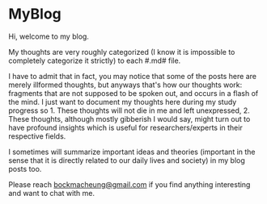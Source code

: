 # MyBlog

Hi, welcome to my blog.

My thoughts are very roughly categorized (I know it is impossible to completely categorize it strictly) to each #.md# file. 

I have to admit that in fact, you may notice that some of the posts here are merely illformed thoughts, but anyways that's how our thoughts work: fragments that are not supposed to be spoken out, and occurs in a flash of the mind. I just want to document my thoughts here during my study progress so 1. These thoughts will not die in me and left unexpressed, 2. These thoughts, although mostly gibberish I would say, might turn out to have profound insights which is useful for researchers/experts in their respective fields.

I sometimes will summarize important ideas and theories (important in the sense that it is directly related to our daily lives and society) in my blog posts too.

Please reach bockmacheung@gmail.com if you find anything interesting and want to chat with me. 
